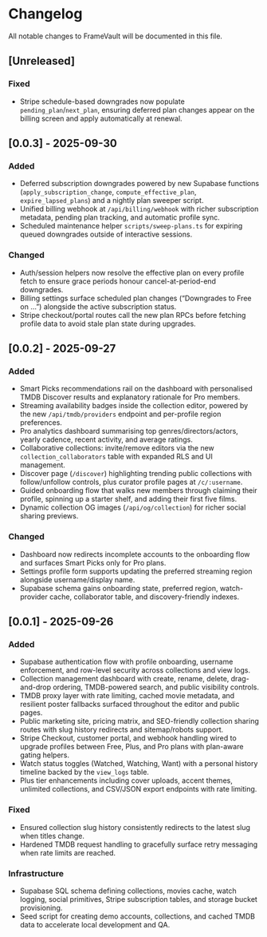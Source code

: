 # Changelog

All notable changes to FrameVault will be documented in this file.

## [Unreleased]

### Fixed
- Stripe schedule-based downgrades now populate `pending_plan`/`next_plan`, ensuring deferred plan changes appear on the billing screen and apply automatically at renewal.

## [0.0.3] - 2025-09-30

### Added
- Deferred subscription downgrades powered by new Supabase functions (`apply_subscription_change`, `compute_effective_plan`, `expire_lapsed_plans`) and a nightly plan sweeper script.
- Unified billing webhook at `/api/billing/webhook` with richer subscription metadata, pending plan tracking, and automatic profile sync.
- Scheduled maintenance helper `scripts/sweep-plans.ts` for expiring queued downgrades outside of interactive sessions.

### Changed
- Auth/session helpers now resolve the effective plan on every profile fetch to ensure grace periods honour cancel-at-period-end downgrades.
- Billing settings surface scheduled plan changes (“Downgrades to Free on …”) alongside the active subscription status.
- Stripe checkout/portal routes call the new plan RPCs before fetching profile data to avoid stale plan state during upgrades.

## [0.0.2] - 2025-09-27

### Added
- Smart Picks recommendations rail on the dashboard with personalised TMDB Discover results and explanatory rationale for Pro members.
- Streaming availability badges inside the collection editor, powered by the new `/api/tmdb/providers` endpoint and per-profile region preferences.
- Pro analytics dashboard summarising top genres/directors/actors, yearly cadence, recent activity, and average ratings.
- Collaborative collections: invite/remove editors via the new `collection_collaborators` table with expanded RLS and UI management.
- Discover page (`/discover`) highlighting trending public collections with follow/unfollow controls, plus curator profile pages at `/c/:username`.
- Guided onboarding flow that walks new members through claiming their profile, spinning up a starter shelf, and adding their first five films.
- Dynamic collection OG images (`/api/og/collection`) for richer social sharing previews.

### Changed
- Dashboard now redirects incomplete accounts to the onboarding flow and surfaces Smart Picks only for Pro plans.
- Settings profile form supports updating the preferred streaming region alongside username/display name.
- Supabase schema gains onboarding state, preferred region, watch-provider cache, collaborator table, and discovery-friendly indexes.

## [0.0.1] - 2025-09-26

### Added
- Supabase authentication flow with profile onboarding, username enforcement, and row-level security across collections and view logs.
- Collection management dashboard with create, rename, delete, drag-and-drop ordering, TMDB-powered search, and public visibility controls.
- TMDB proxy layer with rate limiting, cached movie metadata, and resilient poster fallbacks surfaced throughout the editor and public pages.
- Public marketing site, pricing matrix, and SEO-friendly collection sharing routes with slug history redirects and sitemap/robots support.
- Stripe Checkout, customer portal, and webhook handling wired to upgrade profiles between Free, Plus, and Pro plans with plan-aware gating helpers.
- Watch status toggles (Watched, Watching, Want) with a personal history timeline backed by the `view_logs` table.
- Plus tier enhancements including cover uploads, accent themes, unlimited collections, and CSV/JSON export endpoints with rate limiting.

### Fixed
- Ensured collection slug history consistently redirects to the latest slug when titles change.
- Hardened TMDB request handling to gracefully surface retry messaging when rate limits are reached.

### Infrastructure
- Supabase SQL schema defining collections, movies cache, watch logging, social primitives, Stripe subscription tables, and storage bucket provisioning.
- Seed script for creating demo accounts, collections, and cached TMDB data to accelerate local development and QA.
